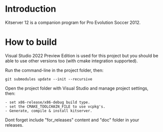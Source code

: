 # Introduction

Kitserver 12 is a companion program for Pro Evolution Soccer 2012.

# How to build

Visual Studio 2022 Preview Edition is used for this project but you
should be able to use other versions too (with cmake integration supported).

Run the command-line in the project folder, then:

    git submodules update --init --recursive

Open the project folder with Visual Studio and manage project settings, then:
    
    - set x86-release/x86-debug build type.
    - set the CMAKE_TOOLCHAIN_FILE to use vcpkg's.
    - Generate, compile & install kitserver.

Dont forget include "for_releases" content and "doc" folder in your releases.